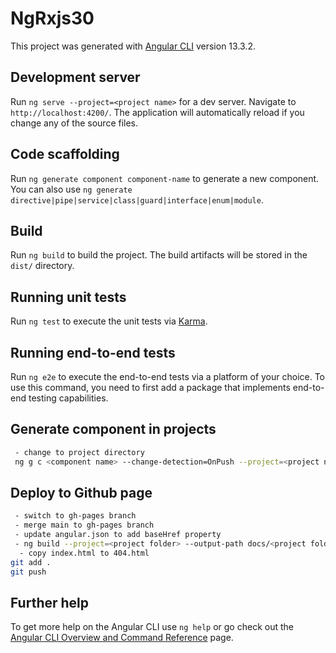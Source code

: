 # NgRxjs30

This project was generated with [Angular CLI](https://github.com/angular/angular-cli) version 13.3.2.

## Development server

Run `ng serve --project=<project name>` for a dev server. Navigate to `http://localhost:4200/`. The application will automatically reload if you change any of the source files.

## Code scaffolding

Run `ng generate component component-name` to generate a new component. You can also use `ng generate directive|pipe|service|class|guard|interface|enum|module`.

## Build

Run `ng build` to build the project. The build artifacts will be stored in the `dist/` directory.

## Running unit tests

Run `ng test` to execute the unit tests via [Karma](https://karma-runner.github.io).

## Running end-to-end tests

Run `ng e2e` to execute the end-to-end tests via a platform of your choice. To use this command, you need to first add a package that implements end-to-end testing capabilities.

## Generate component in projects

```bash
 - change to project directory
 ng g c <component name> --change-detection=OnPush --project=<project name> --module=src/app/app.module 
```

## Deploy to Github page

```bash
 - switch to gh-pages branch
 - merge main to gh-pages branch
 - update angular.json to add baseHref property 
 - ng build --project=<project folder> --output-path docs/<project folder>
  - copy index.html to 404.html
git add .
git push
```

## Further help

To get more help on the Angular CLI use `ng help` or go check out the [Angular CLI Overview and Command Reference](https://angular.io/cli) page.
